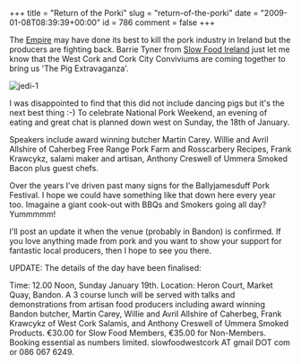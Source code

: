 +++
title = "Return of the Porki"
slug = "return-of-the-porki"
date = "2009-01-08T08:39:39+00:00"
id = 786
comment = false
+++

The [Empire](http://www.fsai.ie/) may have done its best to kill the pork industry in Ireland but the producers are fighting back. Barrie Tyner from [Slow Food Ireland](http://www.slowfoodireland.com/) just let me know that the West Cork and Cork City Conviviums are coming together to bring us 'The Pig Extravaganza'.

![jedi-1](https://d1tidq54inel9p.cloudfront.net/wp-content/uploads/2009/01/jedi-1.jpg "jedi-1")

I was disappointed to find that this did not include dancing pigs but it's the next best thing :-) To celebrate National Pork Weekend, an evening of eating and great chat is planned down west on Sunday, the 18th of January.

Speakers include award winning butcher Martin Carey. Willie and Avril Allshire of Caherbeg Free Range Pork Farm and Rosscarbery Recipes, Frank Krawcykz, salami maker and artisan, Anthony Creswell of Ummera Smoked Bacon plus guest chefs.

Over the years I've driven past many signs for the Ballyjamesduff Pork Festival. I hope we could have something like that down here every year too. Imagaine a giant cook-out with BBQs and Smokers going all day? Yummmmm!

I'll post an update it when the venue (probably in Bandon) is confirmed. If you love anything made from pork and you want to show your support for fantastic local producers, then I hope to see you there.

UPDATE: The details of the day have been finalised:

Time: 12.00 Noon, Sunday January 19th. Location: Heron Court, Market Quay, Bandon. A 3 course lunch will be served with talks and demonstrations from artisan food producers including award winning Bandon butcher, Martin Carey, Willie and Avril Allshire of Caherbeg, Frank Krawcykz of West Cork Salamis, and Anthony Creswell of Ummera Smoked Products. €30.00 for Slow Food Members, €35.00 for Non-Members. Booking essential as numbers limited. slowfoodwestcork AT gmail DOT com or 086 067 6249.
